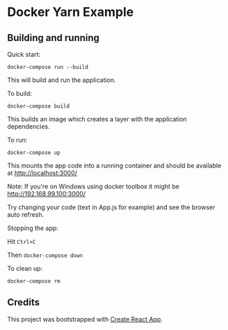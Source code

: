 # Docker Yarn Example

## Building and running

Quick start:

`docker-compose run --build`

This will build and run the application.

To build:

`docker-compose build`

This builds an image which creates a layer with the application dependencies.

To run:

`docker-compose up`

This mounts the app code into a running container and should be available at <http://localhost:3000/>

Note: If you're on Windows using docker toolbox it might be <http://192.168.99.100:3000/>

Try changing your code (text in App.js for example) and see the browser auto refresh.

Stopping the app:

Hit `Ctrl+C`

Then `docker-compose down`

To clean up:

`docker-compose rm`

## Credits

This project was bootstrapped with [Create React App](https://github.com/facebook/create-react-app).
